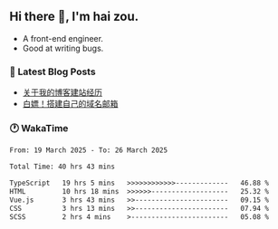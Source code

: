 ## Hi there 👋, I'm hai zou.

- A front-end engineer.
- Good at writing bugs.

### 📖 Latest Blog Posts
<!-- BLOG-POST-LIST:START -->
- [关于我的博客建站经历](https://www.izou.top/2025/01/blog-site-build/)
- [白嫖！搭建自己的域名邮箱](https://www.izou.top/2025/01/domain-mail/)
<!-- BLOG-POST-LIST:END -->

### 🕐 WakaTime
<!--START_SECTION:waka-->

```txt
From: 19 March 2025 - To: 26 March 2025

Total Time: 40 hrs 43 mins

TypeScript   19 hrs 5 mins   >>>>>>>>>>>>-------------   46.88 %
HTML         10 hrs 18 mins  >>>>>>-------------------   25.32 %
Vue.js       3 hrs 43 mins   >>-----------------------   09.15 %
CSS          3 hrs 13 mins   >>-----------------------   07.94 %
SCSS         2 hrs 4 mins    >------------------------   05.08 %
```

<!--END_SECTION:waka-->
